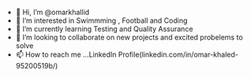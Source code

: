 - 👋 Hi, I’m @omarkhallid
- 👀 I’m interested in Swimmming , Football and Coding 
- 🌱 I’m currently learning Testing and Quality Assurance
- 💞️ I’m looking to collaborate on new projects and excited probelems to solve
- 📫 How to reach me ...LinkedIn Profile(linkedin.com/in/omar-khaled-95200519b/)

<!---
omarkhallid/omarkhallid is a ✨ special ✨ repository because its `README.md` (this file) appears on your GitHub profile.
You can click the Preview link to take a look at your changes.
--->
